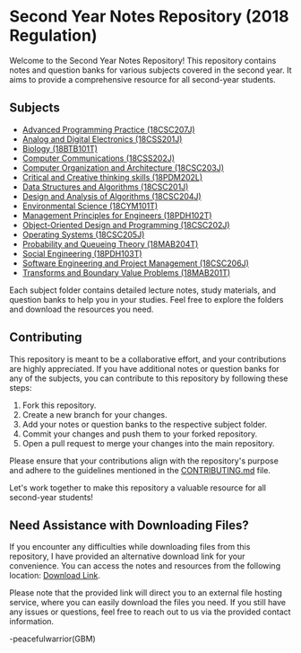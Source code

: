 # Second Year Notes Repository (2018 Regulation)

Welcome to the Second Year Notes Repository! This repository contains notes and question banks for various subjects covered in the second year. It aims to provide a comprehensive resource for all second-year students.

## Subjects

- [Advanced Programming Practice (18CSC207J)](./18CSC207J)
- [Analog and Digital Electronics (18CSS201J)](./18CSS201J)
- [Biology (18BTB101T)](./18BTB101T)
- [Computer Communications (18CSS202J)](./18CSS202J)
- [Computer Organization and Architecture (18CSC203J)](./18CSC203J)
- [Critical and Creative thinking skills (18PDM202L)](./18PDM202L)
- [Data Structures and Algorithms (18CSC201J)](./18CSC201J)
- [Design and Analysis of Algorithms (18CSC204J)](./18CSC204J)
- [Environmental Science (18CYM101T)](./18CYM101T)
- [Management Principles for Engineers (18PDH102T)](./18PDH102T)
- [Object-Oriented Design and Programming (18CSC202J)](./18CSC202J)
- [Operating Systems (18CSC205J)](./18CSC205J)
- [Probability and Queueing Theory (18MAB204T)](./18MAB204T)
- [Social Engineering (18PDH103T)](./18PDH103T)
- [Software Engineering and Project Management (18CSC206J)](./18CSC206J)
- [Transforms and Boundary Value Problems (18MAB201T)](./18MAB201T)

Each subject folder contains detailed lecture notes, study materials, and question banks to help you in your studies. Feel free to explore the folders and download the resources you need.

## Contributing

This repository is meant to be a collaborative effort, and your contributions are highly appreciated. If you have additional notes or question banks for any of the subjects, you can contribute to this repository by following these steps:

1. Fork this repository.
2. Create a new branch for your changes.
3. Add your notes or question banks to the respective subject folder.
4. Commit your changes and push them to your forked repository.
5. Open a pull request to merge your changes into the main repository.

Please ensure that your contributions align with the repository's purpose and adhere to the guidelines mentioned in the [CONTRIBUTING.md](./CONTRIBUTING.md) file.

Let's work together to make this repository a valuable resource for all second-year students!

## Need Assistance with Downloading Files?

If you encounter any difficulties while downloading files from this repository, I have provided an alternative download link for your convenience. 
You can access the notes and resources from the following location: [Download Link](https://mega.nz/folder/wfIBhJ7C#3Vg-M5jqWmF8VH5ajlF3CQ).

Please note that the provided link will direct you to an external file hosting service, where you can easily download the files you need. If you still have any issues or questions, feel free to reach out to us via the provided contact information.

-peacefulwarrior(GBM)
